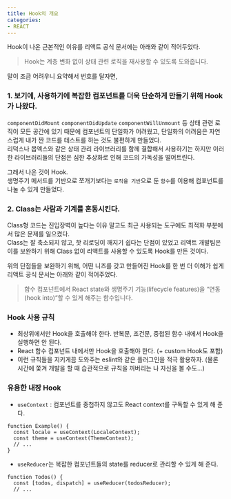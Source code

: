 ```yaml
---
title: Hook의 개요
categories:
- REACT
---
```


Hook이 나온 근본적인 이유를 리액트 공식 문서에는 아래와 같이 적어두었다.  
> Hook는 계층 변화 없이 상태 관련 로직을 재사용할 수 있도록 도와줍니다.  

말이 조금 어려우니 요약해서 번호를 달자면,  

### 1.  보기에, 사용하기에 복잡한 컴포넌트를 더욱 단순하게 만들기 위해 Hook가 나왔다.

`componentDidMount` `componentDidUpdate` `componentWillUnmount` 등 상태 관련 로직이 모든 공간에 있기 때문에 컴포넌트의 단일화가 어려웠고, 단일화의 어려움은 자연스럽게 내가 짠 코드를 테스트를 하는 것도 불편하게 만들었다.  
리덕스나 몹엑스와 같은 상태 관리 라이브러리를 함께 결합해서 사용하기는 하지만 이러한 라이브러리들의 단점은 심한 추상화로 인해 코드의 가독성을 떨어트린다.  

그래서 나온 것이 Hook.  
생명주기 메서드를 기반으로 쪼개기보다는 `로직을 기반`으로 둔 `함수`를 이용해 컴포넌트를 나눌 수 있게 만들었다.  

### 2. Class는 사람과 기계를 혼동시킨다.  

Class형 코드는 진입장벽이 높다는 이유 말고도 최근 사용되는 도구에도 최적화 부분에서 많은 문제를 일으켰다.  
Class는 잘 축소되지 않고, 핫 리로딩이 깨지기 쉽다는 단점이 있었고 리액트 개발팀은 이를 보완하기 위해 Class 없이 리액트를 사용할 수 있도록 Hook를 만든 것이다.  

위의 단점들을 보완하기 위해, 어떤 니즈를 갖고 만들어진 Hook를 한 번 더 이해가 쉽게 리액트 공식 문서는 아래와 같이 적어주었다.
> 함수 컴포넌트에서 React state와 생명주기 기능(lifecycle features)을 “연동(hook into)“할 수 있게 해주는 함수입니다.


### Hook 사용 규칙
- 최상위에서만 Hook을 호출해야 한다. 반복문, 조건문, 중첩된 함수 내에서 Hook을 실행하면 안 된다.
- React 함수 컴포넌트 내에서만 Hook을 호출해야 한다. (+ custom Hook도 포함)
- 이런 규칙들을 지키게끔 도와주는 eslint와 같은 플러그인을 적극 활용하자. (물론 시간에 쫓겨 개발을 할 때 습관적으로 규칙을 꺼버리는 나 자신을 볼 수도...)


### 유용한 내장 Hook
- `useContext` : 컴포넌트를 중첩하지 않고도 React context를 구독할 수 있게 해 준다.
```
function Example() {
  const locale = useContext(LocaleContext);
  const theme = useContext(ThemeContext);
  // ...
}
```
- `useReducer`는 복잡한 컴포넌트들의 state를 reducer로 관리할 수 있게 해 준다.
```
function Todos() {
  const [todos, dispatch] = useReducer(todosReducer);
  // ...
```
